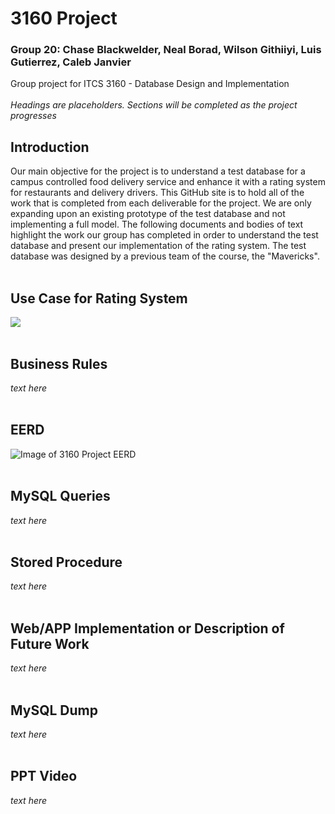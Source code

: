# 3160 Project
### Group 20: Chase Blackwelder, Neal Borad, Wilson Githiiyi, Luis Gutierrez, Caleb Janvier
Group project for ITCS 3160 -  Database Design and Implementation
<br/>
<br/>
*Headings are placeholders. Sections will be completed as the project progresses*

## Introduction
Our main objective for the project is to understand a test database for a campus controlled food delivery service and enhance it with a rating system for restaurants and delivery drivers. This GitHub site is to hold all of the work that is completed from each deliverable for the project. We are only expanding upon an existing prototype of the test database and not implementing a full model. The following documents and bodies of text highlight the work our group has completed in order to understand the test database and present our implementation of the rating system.
The test database was designed by a previous team of the course, the "Mavericks".
<br/>
<br/>
## Use Case for Rating System
![](3160Project/UseCase_Del2.png)
<br/>
<br/>
## Business Rules
*text here*
<br/>
<br/>
## EERD
![Image of 3160 Project EERD](https://i.imgur.com/GKlmsDv.png)
<br/>
<br/>
## MySQL Queries
*text here*
<br/>
<br/>
## Stored Procedure
*text here*
<br/>
<br/>
## Web/APP Implementation or Description of Future Work
*text here*
<br/>
<br/>
## MySQL Dump
*text here*
<br/>
<br/>
## PPT Video
*text here*
<br/>
<br/>
